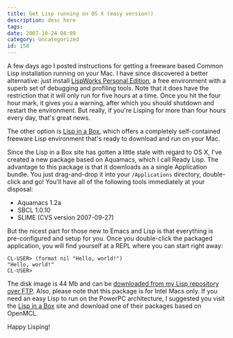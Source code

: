 ```yaml
---
title: Get Lisp running on OS X (easy version!)
description: desc here
tags: 
date: 2007-10-24 08:09
category: Uncategorized
id: 158
---
```


A few days ago I posted instructions for getting a freeware based Common Lisp installation running on your Mac.  I have since discovered a better alternative: just install [LispWorks Personal Edition][], a free environment with a superb set of debugging and profiling tools.  Note that it does have the restriction that it will only run for five hours at a time.  Once you hit the four hour mark, it gives you a warning, after which you should shutdown and restart the environment.  But really, if you're Lisping for more than four hours every day, that's great news.

The other option is [Lisp in a Box][], which offers a completely self-contained freeware Lisp environment that's ready to download and run on your Mac.

Since the Lisp in a Box site has gotten a little stale with regard to OS X, I've created a new package based on Aquamacs, which I call Ready Lisp.  The advantage to this package is that it downloads as a single Application bundle.  You just drag-and-drop it into your `/Applications` directory, double-click and go!  You'll have all of the following tools immediately at your disposal:

  * Aquamacs 1.2a
  * SBCL 1.0.10
  * SLIME (CVS version 2007-09-27)

But the nicest part for those new to Emacs and Lisp is that everything is pre-configured and setup for you.  Once you double-click the packaged application, you will find yourself at a REPL where you can start right away:

    CL-USER> (format nil "Hello, world!")
    "Hello, world!"
    CL-USER>

The disk image is 44 Mb and can be [downloaded from my Lisp repository over FTP][].  Also, please note that this package is for Intel Macs only.  If you need an easy Lisp to run on the PowerPC architecture, I suggested you visit the [Lisp in a Box][] site and download one of their packages based on OpenMCL.

Happy Lisping!

[LispWorks Personal Edition]: http://www.lispworks.com/downloads/
[Lisp in a Box]: http://common-lisp.net/project/lispbox/
[downloaded from my Lisp repository over FTP]: ftp://ftp.newartisans.com/pub/lisp/ReadyLisp.dmg

